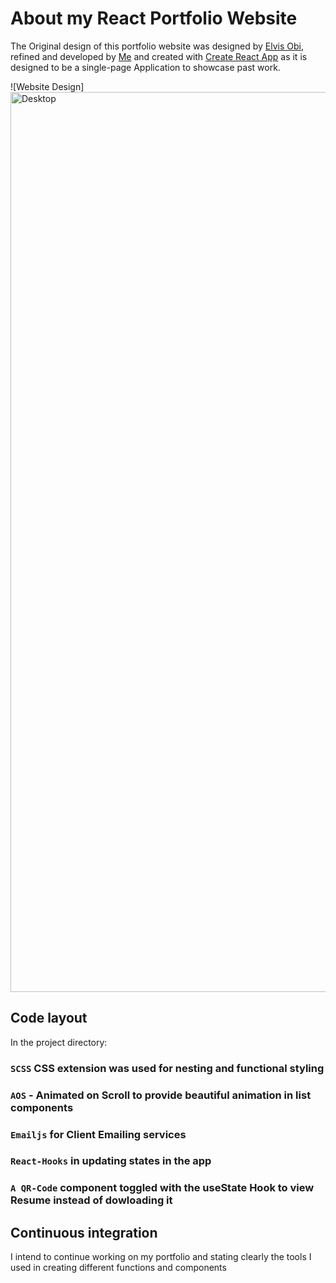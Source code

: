 # About my React Portfolio Website

The Original design of this portfolio website was designed by [Elvis Obi](http://linkedin/in/ElvisObi), refined and developed by [Me](http://github.com/iAhm-Codes) and created with [Create React App](https://github.com/facebook/create-react-app) as it is designed to be a single-page Application to showcase past work.

![Website Design]<img width="1440" alt="Desktop" src="https://user-images.githubusercontent.com/110635002/211009276-3413cf3e-37f8-4e1f-a9ab-647a17359026.png">


## Code layout

In the project directory:

### `SCSS` CSS extension was used for nesting and functional styling
### `AOS` - Animated on Scroll to provide beautiful animation in list components
### `Emailjs` for Client Emailing services
### `React-Hooks` in updating states in the app
### `A QR-Code` component toggled with the useState Hook to view Resume instead of dowloading it

## Continuous integration

I intend to continue working on my portfolio and stating clearly the tools I used in creating different functions and components
